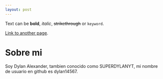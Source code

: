 ```yaml
---
layout: post
---
```


Text can be **bold**, _italic_, ~~strikethrough~~ or `keyword`.

[Link to another page](./index.html).

# Sobre mi

Soy Dylan Alexander, tambien conocido como SUPERDYLANYT,
mi nombre de usuario en github es dylan14567.


